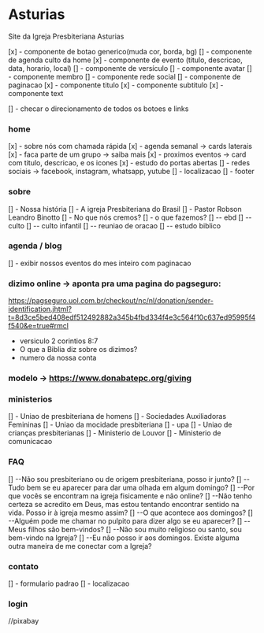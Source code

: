 # Asturias
Site da Igreja Presbiteriana Asturias

[x] - componente de botao generico(muda cor, borda, bg)
[] - componente de agenda culto da home
[x] - componente de evento (titulo, descricao, data, horario, local)
[] - componente de versículo
[] - componente avatar
[] - componente membro
[] - componente rede social
[] - componente de paginacao
[x] - componente titulo
[x] - componente subtitulo
[x] - componente text

[] - checar o direcionamento de todos os botoes e links

### home
[x] - sobre nós com chamada rápida
[x] - agenda semanal -> cards laterais
[x] - faca parte de um grupo -> saiba mais
[x] - proximos eventos -> card com titulo, descricao, e os icones
[x] - estudo do portas abertas
[] - redes sociais -> facebook, instagram, whatsapp, yutube
[] - localizacao
[] - footer


### sobre
[] - Nossa história
[] - A igreja Presbiteriana do Brasil
[] - Pastor Robson Leandro Binotto
[] - No que nós cremos?
[] - o que fazemos?
[] -- ebd
[] -- culto
[] -- culto infantil
[] -- reuniao de oracao
[] -- estudo biblico

### agenda / blog
[] - exibir nossos eventos do mes inteiro com paginacao


### dizimo online -> aponta pra uma pagina do pagseguro: 
https://pagseguro.uol.com.br/checkout/nc/nl/donation/sender-identification.jhtml?t=8d3ce5bed408edf512492882a345b4fbd334f4e3c564f10c637ed95995f4f540&e=true#rmcl
- versiculo 2 corintios 8:7
- O que a Biblia diz sobre os dizimos?
- numero da nossa conta
### modelo -> https://www.donabatepc.org/giving

### ministerios
[] - Uniao de presbiteriana de homens
[] - Sociedades Auxiliadoras Femininas
[] - Uniao da mocidade presbiteriana
[] - upa
[] - Uniao de crianças presbiterianas
[] - Ministerio de Louvor
[] - Ministerio de comunicacao

### FAQ
[] --Não sou presbiteriano ou de origem presbiteriana, posso ir junto?
[] --Tudo bem se eu aparecer para dar uma olhada em algum domingo?
[] --Por que vocês se encontram na igreja fisicamente e não online?
[] --Não tenho certeza se acredito em Deus, mas estou tentando encontrar sentido na vida. Posso ir à igreja mesmo assim?
[] --O que acontece aos domingos?
[] --Alguém pode me chamar no pulpito para dizer algo se eu aparecer?
[] --Meus filhos são bem-vindos? 
[] --Não sou muito religioso ou santo, sou bem-vindo na Igreja?
[] --Eu não posso ir aos domingos. Existe alguma outra maneira de me conectar com a Igreja? 

### contato
[] - formulario padrao
[] - localizacao

### login


//pixabay